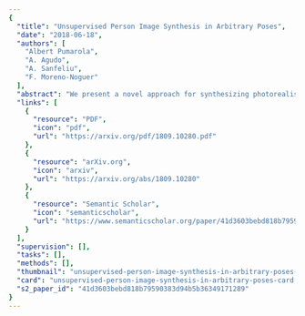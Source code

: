 ```yaml
---
{
  "title": "Unsupervised Person Image Synthesis in Arbitrary Poses",
  "date": "2018-06-18",
  "authors": [
    "Albert Pumarola",
    "A. Agudo",
    "A. Sanfeliu",
    "F. Moreno-Noguer"
  ],
  "abstract": "We present a novel approach for synthesizing photorealistic images of people in arbitrary poses using generative adversarial learning. Given an input image of a person and a desired pose represented by a 2D skeleton, our model renders the image of the same person under the new pose, synthesizing novel views of the parts visible in the input image and hallucinating those that are not seen. This problem has recently been addressed in a supervised manner [16, 35], i.e., during training the ground truth images under the new poses are given to the network. We go beyond these approaches by proposing a fully unsupervised strategy. We tackle this challenging scenario by splitting the problem into two principal subtasks. First, we consider a pose conditioned bidirectional generator that maps back the initially rendered image to the original pose, hence being directly comparable to the input image without the need to resort to any training image. Second, we devise a novel loss function that incorporates content and style terms, and aims at producing images of high perceptual quality. Extensive experiments conducted on the DeepFashion dataset demonstrate that the images rendered by our model are very close in appearance to those obtained by fully supervised approaches.",
  "links": [
    {
      "resource": "PDF",
      "icon": "pdf",
      "url": "https://arxiv.org/pdf/1809.10280.pdf"
    },
    {
      "resource": "arXiv.org",
      "icon": "arxiv",
      "url": "https://arxiv.org/abs/1809.10280"
    },
    {
      "resource": "Semantic Scholar",
      "icon": "semanticscholar",
      "url": "https://www.semanticscholar.org/paper/41d3603bebd818b79590383d94b5b36349171289"
    }
  ],
  "supervision": [],
  "tasks": [],
  "methods": [],
  "thumbnail": "unsupervised-person-image-synthesis-in-arbitrary-poses-thumb.jpg",
  "card": "unsupervised-person-image-synthesis-in-arbitrary-poses-card.jpg",
  "s2_paper_id": "41d3603bebd818b79590383d94b5b36349171289"
}
---
```



